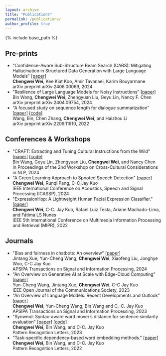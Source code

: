 ```yaml
---
layout: archive
title: "Publications"
permalink: /publications/
author_profile: true
---
```


{% include base_path %}

Pre-prints
---
* "Confidence-Aware Sub-Structure Beam Search (CABS): Mitigating Hallucination in Structured Data Generation with Large Language Models" [\[paper\]](https://arxiv.org/pdf/2406.00069) \
**Chengwei Wei**, Kee Kiat Koo, Amir Tavanaei, Karim Bouyarmane \
arXiv preprint arXiv:2406.00069, 2024
* "Resilience of Large Language Models for Noisy Instructions"  [\[paper\]](https://arxiv.org/pdf/2404.09754) \
Bin Wang, **Chengwei Wei**, Zhengyuan Liu, Geyu Lin, Nancy F. Chen \
arXiv preprint arXiv:2404.09754, 2024
* "A focused study on sequence length for dialogue summarization" [\[paper\]](https://arxiv.org/pdf/2209.11910.pdf) [\[code\]](https://github.com/BinWang28/LA-BART) \
Wang, Bin, Chen Zhang, **Chengwei Wei**, and Haizhou Li \
arXiv preprint arXiv:2209.11910, 2022


Conferences & Workshops
---
* "CRAFT: Extracting and Tuning Cultural Instructions from the Wild" [\[paper\]](https://aclanthology.org/2024.c3nlp-1.4/) [\[code\]](https://github.com/SeaEval/CRAFT) \
Bin Wang, Geyu Lin, Zhengyuan Liu, **Chengwei Wei**, and Nancy Chen \
In Proceedings of the 2nd Workshop on Cross-Cultural Considerations in NLP, 2024 
* "A Green Learning Approach to Spoofed Speech Detection" [\[paper\]](https://ieeexplore.ieee.org/abstract/document/10448336)\
**Chengwei Wei**, Runqi Pang, C-C Jay Kuo \
IEEE International Conference on Acoustics, Speech and Signal Processing (ICASSP), 2024
* "ExpressionHop: A Lightweight Human Facial Expression Classifier." [\[paper\]](https://ieeexplore.ieee.org/abstract/document/9874677) \
**Chengwei Wei**, C-C. Jay Kuo, Rafael Luiz Testa, Ariane Machado-Lima, and Fátima LS Nunes \
IEEE 5th International Conference on Multimedia Information Processing and Retrieval (MIPR), 2022 


Journals
---
* "Bias and fairness in chatbots: An overview" [\[paper\]](https://www.nowpublishers.com/article/Details/SIP-2023-0064) \
Jintang Xue, Yun-Cheng Wang, **Chengwei Wei**, Xiaofeng Liu, Jonghye Woo, C-C Jay Kuo \
APSIPA Transactions on Signal and Information Processing, 2024
* "An Overview on Generative AI at Scale with Edge-Cloud Computing" [\[paper\]](https://ieeexplore.ieee.org/stamp/stamp.jsp?arnumber=10268594) \
Yun-Cheng Wang, Jintang Xue, **Chengwei Wei**, C-C Jay Kuo \
IEEE Open Journal of the Communications Society, 2023
* "An Overview of Language Models: Recent Developments and Outlook" [\[paper\]](https://www.nowpublishers.com/article/Details/SIP-2023-0010) \
**Chengwei Wei**, Yun-Cheng Wang, Bin Wang and C.-C. Jay Kuo \
APSIPA Transactions on Signal and Information Processing, 2023
* "Synwmd: Syntax-aware word mover’s distance for sentence similarity evaluation" [\[paper\]](https://www.sciencedirect.com/science/article/abs/pii/S0167865523001174) [\[code\]](https://github.com/amao0o0/SynWMD) \
**Chengwei Wei**, Bin Wang, and C-C. Jay Kuo \
Pattern Recognition Letters, 2023
* "Task-specific dependency-based word embedding methods." [\[paper\]](https://www.sciencedirect.com/science/article/abs/pii/S016786552200174X) \
**Chengwei Wei**, Bin Wang, and C-C. Jay Kuo \
Pattern Recognition Letters, 2022

